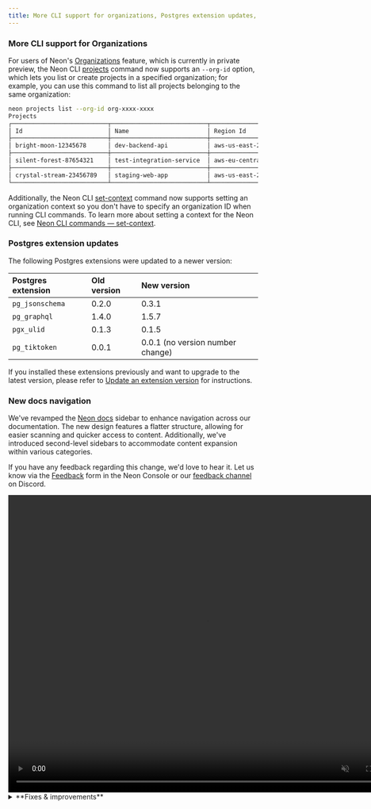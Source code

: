 ```yaml
---
title: More CLI support for organizations, Postgres extension updates, new docs navigation, fixes & improvements
---
```


### More CLI support for Organizations

For users of Neon's [Organizations](/docs/manage/organizations) feature, which is currently in private preview, the Neon CLI [projects](/docs/reference/cli-projects) command now supports an `--org-id` option, which lets you list or create projects in a specified organization; for example, you can use this command to list all projects belonging to the same organization:

```bash
neon projects list --org-id org-xxxx-xxxx
Projects
┌───────────────────────────┬───────────────────────────┬────────────────────┬──────────────────────┐
│ Id                        │ Name                      │ Region Id          │ Created At           │
├───────────────────────────┼───────────────────────────┼────────────────────┼──────────────────────┤
│ bright-moon-12345678      │ dev-backend-api           │ aws-us-east-2      │ 2024-07-26T11:43:37Z │
├───────────────────────────┼───────────────────────────┼────────────────────┼──────────────────────┤
│ silent-forest-87654321    │ test-integration-service  │ aws-eu-central-1   │ 2024-05-30T22:14:49Z │
├───────────────────────────┼───────────────────────────┼────────────────────┼──────────────────────┤
│ crystal-stream-23456789   │ staging-web-app           │ aws-us-east-2      │ 2024-05-17T13:47:35Z │
└───────────────────────────┴───────────────────────────┴────────────────────┴──────────────────────┘
```

Additionally, the Neon CLI [set-context](/docs/reference/cli-set-context) command now supports setting an organization context so you don't have to specify an organization ID when running CLI commands. To learn more about setting a context for the Neon CLI, see [Neon CLI commands — set-context](/docs/reference/cli-set-context).

### Postgres extension updates

The following Postgres extensions were updated to a newer version:

| Postgres extension | Old version | New version                      |
| :----------------- | :---------- | :------------------------------- |
| `pg_jsonschema`    | 0.2.0       | 0.3.1                            |
| `pg_graphql`       | 1.4.0       | 1.5.7                            |
| `pgx_ulid`         | 0.1.3       | 0.1.5                            |
| `pg_tiktoken`      | 0.0.1       | 0.0.1 (no version number change) |

If you installed these extensions previously and want to upgrade to the latest version, please refer to [Update an extension version](/docs/extensions/pg-extensions#update-an-extension-version) for instructions.

### New docs navigation

We've revamped the [Neon docs](/docs/introduction) sidebar to enhance navigation across our documentation. The new design features a flatter structure, allowing for easier scanning and quicker access to content. Additionally, we've introduced second-level sidebars to accommodate content expansion within various categories.

If you have any feedback regarding this change, we'd love to hear it. Let us know via the [Feedback](https://console.neon.tech/app/projects?modal=feedback) form in the Neon Console or our [feedback channel](https://discord.com/channels/1176467419317940276/1176788564890112042) on Discord.

<video autoPlay playsInline muted loop width="800" height="600">
  <source type="video/mp4" src="/docs/changelog/new_docs_nav.mp4"/>
</video>

<details>
<summary>**Fixes & improvements**</summary>

- In the **Add new compute** and **Edit compute settings** drawers, the **Seconds** option in the **Scale to zero time** drop-down is now hidden when the minimum setting is 60 seconds or more, or if the current setting is already in seconds.
- A better message is displayed in the Neon SQL Editor when a connection is closed due to inactivity. The previous error message, `Terminating connection due to administrator command`, was changed to `The connection was closed due to inactivity. It will automatically reopen when you run your next query`.
- Queries saved to the Neon SQL Editor **History** list are now limited to 9 KB in length. While you can execute longer queries from the SQL Editor, any query exceeding 9 KB will be truncated when saved. A `-- QUERY TRUNCATED` comment is added at the beginning of these queries to indicate truncation. Additionally, if you input a query longer than 9 KB in the SQL Editor, a warning similar to the following will appear: `This query will still run, but the last 1234 characters will be truncated from query history`.
- The **Create new database** option in the **Database** drop-down menu within the **Connection Details** widget has been fixed. Previously, this option was not functioning.
- We updated the Drizzle Studio version that powers the **Tables** page in the Neon Console. This update addresses issues related to parsing the default value of a `jsonb` column and repeating of column names for columns with the same constraint name.
- Fixed an issue that caused a password-related error when switching between projects in the Neon SQL Editor.
- Optimized the options and selectors at the top of the Neon SQL Editor to better fit smaller screen sizes.
- Corrected an issue that caused a `Something went wrong` error to be briefly displayed after deleting a project from the **Settings** page in the Neon Console.

</details>
